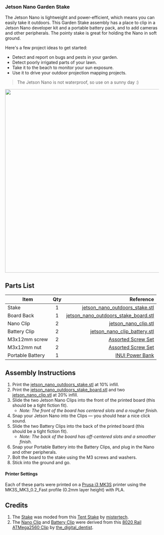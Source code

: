### Jetson Nano Garden Stake
The Jetson Nano is lightweight and power-efficient, which means you can easily take it outdoors. This Garden Stake assembly has a place to clip in a Jetson Nano developer kit and a portable battery pack, and to add cameras and other peripherals. The pointy stake is great for holding the Nano in soft ground.

Here's a few project ideas to get started:
- Detect and report on bugs and pests in your garden.
- Detect poorly irrigated parts of your lawn.
- Take it to the beach to monitor your sun exposure.
- Use it to drive your outdoor projection mapping projects.

> The Jetson Nano is not waterproof, so use on a sunny day :)

<img src="https://github.com/madelinegannon/jetson-nano-builds/blob/master/garden-stake/images/jetson_nano_outdoors_stake.png" width="600">

## Parts List

| Item        | Qty           | Reference  |
| ------------- |:-------------:| -----:|
| Stake      | 1 | [jetson_nano_outdoors_stake.stl](https://github.com/madelinegannon/jetson-nano-builds/blob/master/garden-stake/jetson_nano_outdoors_stake.stl) |
| Board Back | 1 | [jetson_nano_outdoors_stake_board.stl](https://github.com/madelinegannon/jetson-nano-builds/blob/master/garden-stake/jetson_nano_outdoors_stake_board.stl) |
| Nano Clip  | 2 | [jetson_nano_clip.stl](https://github.com/madelinegannon/jetson-nano-builds/blob/master/garden-stake/jetson_nano_clip.stl) |
| Battery Clip  | 2 | [jetson_nano_clip_battery.stl](https://github.com/madelinegannon/jetson-nano-builds/blob/master/garden-stake/jetson_nano_clip_battery.stl) |
| M3x12mm screw | 2 | [Assorted Screw Set](https://www.amazon.com/VIGRUE-1080pcs-Assortment-Kit-Wrenches/dp/B07FCDL2SY/) |
| M3x12mm nut | 2 | [Assorted Screw Set](https://www.amazon.com/VIGRUE-1080pcs-Assortment-Kit-Wrenches/dp/B07FCDL2SY/) |
| Portable Battery | 1 | [INUI Power Bank](https://www.amazon.com/INIU-Portable-External-Powerbank-Compatible/dp/B07H6LB4J4/) |



## Assembly Instructions

1. Print the [jetson_nano_outdoors_stake.stl](https://github.com/madelinegannon/jetson-nano-builds/blob/master/garden-stake/jetson_nano_outdoors_stake.stl) at 10% infill.
2. Print the [jetson_nano_outdoors_stake_board.stl](https://github.com/madelinegannon/jetson-nano-builds/blob/master/garden-stake/jetson_nano_outdoors_stake_board.stl) and two [jetson_nano_clip.stl](https://github.com/madelinegannon/jetson-nano-builds/blob/master/garden-stake/jetson_nano_clip.stl) at 20% infill.
3. Slide the two Jetson Nano Clips into the front of the printed board (this should be a tight fiction fit). 
    - _Note: The front of the board has centered slots and a rougher finish._
4. Snap your Jetson Nano into the Clips — you should hear a nice click sound.
5. Slide the two Battery Clips into the back of the printed board (this should be a tight fiction fit). 
    - _Note: The back of the board has off-centered slots and a smoother finish._
6. Snap your Portable Battery into the Battery Clips, and plug in the Nano and other peripherals.
7. Bolt the board to the stake using the M3 screws and washers.
8. Stick into the ground and go.

#### Printer Settings
Each of these parts were printed on a [Prusa i3 MK3S](https://www.prusa3d.com/original-prusa-i3-mk3/) printer using the MK3S_MK3_0.2_Fast profile (0.2mm layer height) with PLA. 

## Credits
1. The [Stake](https://github.com/madelinegannon/jetson-nano-builds/blob/master/garden-stake/jetson_nano_outdoors_stake_board.stl) was moded from this [Tent Stake](https://www.thingiverse.com/thing:2758339) by [mistertech](https://www.thingiverse.com/mistertech/about).
2. The [Nano Clip](https://github.com/madelinegannon/jetson-nano-builds/blob/master/garden-stake/jetson_nano_clip.stl) and [Battery Clip](https://github.com/madelinegannon/jetson-nano-builds/blob/master/garden-stake/jetson_nano_clip_battery.stl) were derived from this [8020 Rail ATMega2560 Clip](https://www.thingiverse.com/thing:155130) by [the_digital_dentist](https://www.thingiverse.com/the_digital_dentist/about).

